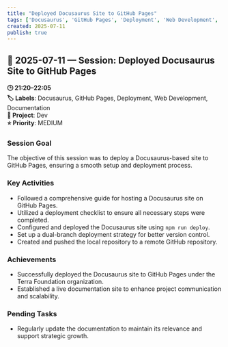 ```yaml
---
title: "Deployed Docusaurus Site to GitHub Pages"
tags: ['Docusaurus', 'GitHub Pages', 'Deployment', 'Web Development', 'Documentation']
created: 2025-07-11
publish: true
---
```


## 📅 2025-07-11 — Session: Deployed Docusaurus Site to GitHub Pages

**🕒 21:20–22:05**  
**🏷️ Labels**: Docusaurus, GitHub Pages, Deployment, Web Development, Documentation  
**📂 Project**: Dev  
**⭐ Priority**: MEDIUM  


### Session Goal
The objective of this session was to deploy a Docusaurus-based site to GitHub Pages, ensuring a smooth setup and deployment process.

### Key Activities
- Followed a comprehensive guide for hosting a Docusaurus site on GitHub Pages.
- Utilized a deployment checklist to ensure all necessary steps were completed.
- Configured and deployed the Docusaurus site using `npm run deploy`.
- Set up a dual-branch deployment strategy for better version control.
- Created and pushed the local repository to a remote GitHub repository.

### Achievements
- Successfully deployed the Docusaurus site to GitHub Pages under the Terra Foundation organization.
- Established a live documentation site to enhance project communication and scalability.

### Pending Tasks
- Regularly update the documentation to maintain its relevance and support strategic growth.
